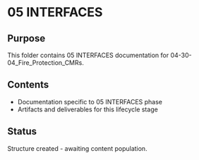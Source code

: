 # 05 INTERFACES

## Purpose
This folder contains 05 INTERFACES documentation for 04-30-04_Fire_Protection_CMRs.

## Contents
- Documentation specific to 05 INTERFACES phase
- Artifacts and deliverables for this lifecycle stage

## Status
Structure created - awaiting content population.
